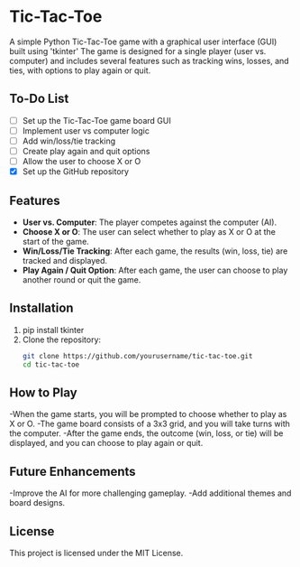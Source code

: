 # Tic-Tac-Toe
A simple Python Tic-Tac-Toe game with a graphical user interface (GUI) built using 'tkinter'
The game is designed for a single player (user vs. computer) and includes several features such as tracking wins, losses, and ties, with options to play again or quit.

## To-Do List

- [ ] Set up the Tic-Tac-Toe game board GUI
- [ ] Implement user vs computer logic
- [ ] Add win/loss/tie tracking
- [ ] Create play again and quit options
- [ ] Allow the user to choose X or O
- [x] Set up the GitHub repository

## Features
- **User vs. Computer**: The player competes against the computer (AI).
- **Choose X or O**: The user can select whether to play as X or O at the start of the game.
- **Win/Loss/Tie Tracking**: After each game, the results (win, loss, tie) are tracked and displayed.
- **Play Again / Quit Option**: After each game, the user can choose to play another round or quit the game.

## Installation
1. pip install tkinter
2. Clone the repository:
   ```bash
   git clone https://github.com/yourusername/tic-tac-toe.git
   cd tic-tac-toe

## How to Play
-When the game starts, you will be prompted to choose whether to play as X or O.
-The game board consists of a 3x3 grid, and you will take turns with the computer.
-After the game ends, the outcome (win, loss, or tie) will be displayed, and you can choose to play again or quit.

## Future Enhancements
-Improve the AI for more challenging gameplay.
-Add additional themes and board designs.

## License
This project is licensed under the MIT License.
